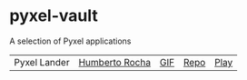 # pyxel-vault

A selection of Pyxel applications

<table>
<td>Pyxel Lander</td>
<td><a href="https://twitter.com/humrochagf">Humberto Rocha</a></td>
<td><a href="">GIF</a></td>
<td><a href="">Repo</a></td>
<td><a href="">Play</a></td>
</tr>
</table>
